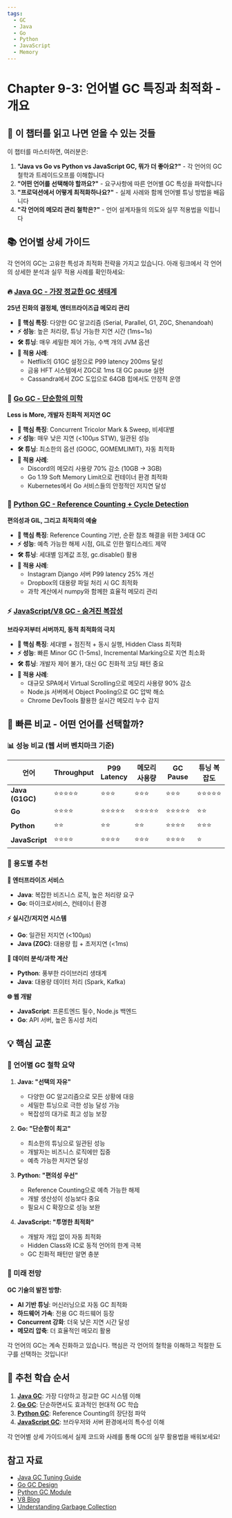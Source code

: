```yaml
---
tags:
  - GC
  - Java
  - Go
  - Python
  - JavaScript
  - Memory
---
```


# Chapter 9-3: 언어별 GC 특징과 최적화 - 개요

## 🎯 이 챕터를 읽고 나면 얻을 수 있는 것들

이 챕터를 마스터하면, 여러분은:

1. **"Java vs Go vs Python vs JavaScript GC, 뭐가 더 좋아요?"** - 각 언어의 GC 철학과 트레이드오프를 이해합니다
2. **"어떤 언어를 선택해야 할까요?"** - 요구사항에 따른 언어별 GC 특성을 파악합니다
3. **"프로덕션에서 어떻게 최적화하나요?"** - 실제 사례와 함께 언어별 튜닝 방법을 배웁니다
4. **"각 언어의 메모리 관리 철학은?"** - 언어 설계자들의 의도와 실무 적용법을 익힙니다

## 📚 언어별 상세 가이드

각 언어의 GC는 고유한 특성과 최적화 전략을 가지고 있습니다. 아래 링크에서 각 언어의 상세한 분석과 실무 적용 사례를 확인하세요:

### 🔥 [Java GC - 가장 정교한 GC 생태계](03a-java-gc.md)

**25년 진화의 결정체, 엔터프라이즈급 메모리 관리**

- **🌟 핵심 특징**: 다양한 GC 알고리즘 (Serial, Parallel, G1, ZGC, Shenandoah)
- **⚡ 성능**: 높은 처리량, 튜닝 가능한 지연 시간 (1ms~1s)
- **🛠️ 튜닝**: 매우 세밀한 제어 가능, 수백 개의 JVM 옵션
- **💼 적용 사례**:
  - Netflix의 G1GC 설정으로 P99 latency 200ms 달성
  - 금융 HFT 시스템에서 ZGC로 1ms 대 GC pause 실현
  - Cassandra에서 ZGC 도입으로 64GB 힙에서도 안정적 운영

### 🚀 [Go GC - 단순함의 미학](03b-go-gc.md)

**Less is More, 개발자 친화적 저지연 GC**

- **🌟 핵심 특징**: Concurrent Tricolor Mark & Sweep, 비세대별
- **⚡ 성능**: 매우 낮은 지연 (<100μs STW), 일관된 성능
- **🛠️ 튜닝**: 최소한의 옵션 (GOGC, GOMEMLIMIT), 자동 최적화
- **💼 적용 사례**:
  - Discord의 메모리 사용량 70% 감소 (10GB → 3GB)
  - Go 1.19 Soft Memory Limit으로 컨테이너 환경 최적화
  - Kubernetes에서 Go 서비스들의 안정적인 저지연 달성

### 🐍 [Python GC - Reference Counting + Cycle Detection](03c-python-gc.md)

**편의성과 GIL, 그리고 최적화의 예술**

- **🌟 핵심 특징**: Reference Counting 기반, 순환 참조 해결을 위한 3세대 GC
- **⚡ 성능**: 예측 가능한 해제 시점, GIL로 인한 멀티스레드 제약
- **🛠️ 튜닝**: 세대별 임계값 조정, gc.disable() 활용
- **💼 적용 사례**:
  - Instagram Django 서버 P99 latency 25% 개선
  - Dropbox의 대용량 파일 처리 시 GC 최적화
  - 과학 계산에서 numpy와 함께한 효율적 메모리 관리

### ⚡ [JavaScript/V8 GC - 숨겨진 복잡성](03d-javascript-gc.md)

**브라우저부터 서버까지, 동적 최적화의 극치**

- **🌟 핵심 특징**: 세대별 + 점진적 + 동시 실행, Hidden Class 최적화
- **⚡ 성능**: 빠른 Minor GC (1-5ms), Incremental Marking으로 지연 최소화
- **🛠️ 튜닝**: 개발자 제어 불가, 대신 GC 친화적 코딩 패턴 중요
- **💼 적용 사례**:
  - 대규모 SPA에서 Virtual Scrolling으로 메모리 사용량 90% 감소
  - Node.js 서버에서 Object Pooling으로 GC 압박 해소
  - Chrome DevTools 활용한 실시간 메모리 누수 감지

## 🔄 빠른 비교 - 어떤 언어를 선택할까?

### 📊 성능 비교 (웹 서버 벤치마크 기준)

| 언어 | Throughput | P99 Latency | 메모리 사용량 | GC Pause | 튜닝 복잡도 |
|------|------------|-------------|---------------|----------|-------------|
| **Java (G1GC)** | ⭐⭐⭐⭐⭐ | ⭐⭐⭐ | ⭐⭐⭐ | ⭐⭐⭐ | ⭐⭐⭐⭐⭐ |
| **Go** | ⭐⭐⭐⭐ | ⭐⭐⭐⭐⭐ | ⭐⭐⭐⭐⭐ | ⭐⭐⭐⭐⭐ | ⭐⭐ |
| **Python** | ⭐⭐ | ⭐⭐ | ⭐⭐ | ⭐⭐⭐⭐ | ⭐⭐⭐ |
| **JavaScript** | ⭐⭐⭐⭐ | ⭐⭐⭐⭐ | ⭐⭐⭐ | ⭐⭐⭐⭐ | ⭐ |

### 🎯 용도별 추천

**🏢 엔터프라이즈 서비스**

- **Java**: 복잡한 비즈니스 로직, 높은 처리량 요구
- **Go**: 마이크로서비스, 컨테이너 환경

**⚡ 실시간/저지연 시스템**

- **Go**: 일관된 저지연 (<100μs)
- **Java (ZGC)**: 대용량 힙 + 초저지연 (<1ms)

**🔬 데이터 분석/과학 계산**

- **Python**: 풍부한 라이브러리 생태계
- **Java**: 대용량 데이터 처리 (Spark, Kafka)

**🌐 웹 개발**

- **JavaScript**: 프론트엔드 필수, Node.js 백엔드
- **Go**: API 서버, 높은 동시성 처리

## 💡 핵심 교훈

### 🎯 언어별 GC 철학 요약

1. **Java: "선택의 자유"**
   - 다양한 GC 알고리즘으로 모든 상황에 대응
   - 세밀한 튜닝으로 극한 성능 달성 가능
   - 복잡성의 대가로 최고 성능 보장

2. **Go: "단순함이 최고"**
   - 최소한의 튜닝으로 일관된 성능
   - 개발자는 비즈니스 로직에만 집중
   - 예측 가능한 저지연 달성

3. **Python: "편의성 우선"**
   - Reference Counting으로 예측 가능한 해제
   - 개발 생산성이 성능보다 중요
   - 필요시 C 확장으로 성능 보완

4. **JavaScript: "투명한 최적화"**
   - 개발자 개입 없이 자동 최적화
   - Hidden Class와 IC로 동적 언어의 한계 극복
   - GC 친화적 패턴만 알면 충분

### 🚀 미래 전망

**GC 기술의 발전 방향:**

- **AI 기반 튜닝**: 머신러닝으로 자동 GC 최적화
- **하드웨어 가속**: 전용 GC 하드웨어 등장
- **Concurrent 강화**: 더욱 낮은 지연 시간 달성
- **메모리 압축**: 더 효율적인 메모리 활용

각 언어의 GC는 계속 진화하고 있습니다. 핵심은 각 언어의 철학을 이해하고 적절한 도구를 선택하는 것입니다!

## 📝 추천 학습 순서

1. **[Java GC](03a-java-gc.md)**: 가장 다양하고 정교한 GC 시스템 이해
2. **[Go GC](03b-go-gc.md)**: 단순하면서도 효과적인 현대적 GC 학습  
3. **[Python GC](03c-python-gc.md)**: Reference Counting의 장단점 파악
4. **[JavaScript GC](03d-javascript-gc.md)**: 브라우저와 서버 환경에서의 특수성 이해

각 언어별 상세 가이드에서 실제 코드와 사례를 통해 GC의 실무 활용법을 배워보세요!

## 참고 자료

- [Java GC Tuning Guide](https://docs.oracle.com/en/java/javase/17/gctuning/)
- [Go GC Design](https://github.com/golang/proposal/blob/master/design/44167-gc-pacer-redesign.md)
- [Python GC Module](https://docs.python.org/3/library/gc.html)
- [V8 Blog](https://v8.dev/blog)
- [Understanding Garbage Collection](https://craftinginterpreters.com/garbage-collection.html)
